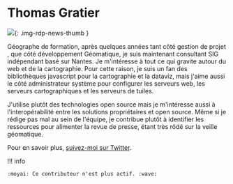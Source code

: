 # Thomas Gratier

![](https://cdn.geotribu.fr/images/internal/contributeurs/tgra.png){: .img-rdp-news-thumb }

Géographe de formation, après quelques années tant côté gestion de projet , que côté développement Géomatique, je suis maintenant consultant SIG indépendant basé sur Nantes. Je m'intéresse à tout ce qui gravite autour du web et de la cartographie. Pour cette raison, je suis un fan des bibliothèques javascript pour la cartographie et la dataviz, mais j'aime aussi le côté administrateur système pour configurer les serveurs web, les serveurs cartographiques et les serveurs de tuiles.

J'utilise plutôt des technologies open source mais je m'intéresse aussi à l'interopérabilité entre les solutions propriétaires et open source. Même si je rédige pas mal au sein de l'équipe, je contribue plutôt à identifier les ressources pour alimenter la revue de presse, étant très rôdé sur la veille géomatique.

Pour en savoir plus, [suivez-moi sur Twitter](https://twitter.com/ThomasG77).

!!! info

    :moyai: Ce contributeur n'est plus actif. :wave:
